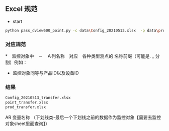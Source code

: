 ## Excel 规范 

* start

```bash
python pass_dview500_point.py -c data\Config_20210513.xlsx  -p data\prod.xlsx -t data\point.xlsx
```


### 对应规范 

*　监控对象中　－　Ａ列名称　对应　各种类型测点的 名称前缀（可能是. _ 分割）例如：
*  监控对象同等与产品ID以及设备ID

### 结果

```bash
Config_20210513_transfer.xlsx
point_transfer.xlsx
prod_transfer.xlsx
```

AR 变量名称 （下划线类-最后一个下划线之前的数据作为监控对象【需要去监控对象sheet里面查询】）